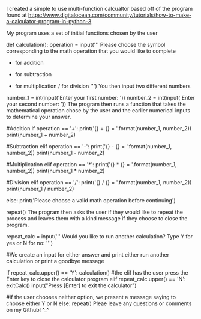 I created a simple to use multi-function calcualtor based off of the program found at https://www.digitalocean.com/community/tutorials/how-to-make-a-calculator-program-in-python-3

My program uses a set of initial functions chosen by the user

def calculation():
 operation = input('''
Please choose the symbol corresponding to the math operation that you would like to complete
+ for addition
- for subtraction
* for multiplication
/ for division
''')
You then input two different numbers

number_1 = int(input('Enter your first number: '))
number_2 = int(input('Enter your second number: '))
The program then runs a function that takes the mathematical operation chose by the user and the earlier numerical inputs to determine your answer.

#Addition
if operation == '+':
    print('{} + {} = '.format(number_1, number_2))
    print(number_1 + number_2)

#Subtraction
elif operation == '-':
    print('{} - {} = '.format(number_1, number_2))
    print(number_1 - number_2)

#Multiplication
elif operation == '*':
    print('{} * {} = '.format(number_1, number_2))
    print(number_1 * number_2)

#Division
elif operation == '/':
    print('{} / {} = '.format(number_1, number_2))
    print(number_1 / number_2)

else:
    print('Please choose a valid math operation before continuing')

repeat()
The program then asks the user if they would like to repeat the process and leaves them with a kind message if they choose to close the program.

repeat_calc = input(''' Would you like to run another calculation? Type Y for yes or N for no: ''')

#We create an input for either answer and print either run another calculation or print a goodbye message

if repeat_calc.upper() == 'Y':
    calculation()
#the elif has the user press the Enter key to close the calculator program
elif repeat_calc.upper() == 'N':
    exitCalc()
    input("Press [Enter] to exit the calculator")

#if the user chooses neither option, we present a message saying to choose either Y or N
else:
    repeat()
Pleae leave any questions or comments on my Github! ^_^
